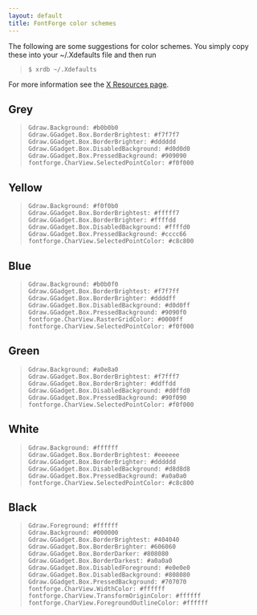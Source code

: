 ```yaml
---
layout: default
title: FontForge color schemes
---
```



The following are some suggestions for color schemes. You simply copy
these into your \~/.Xdefaults file and then run

>     $ xrdb ~/.Xdefaults

For more information see the [X Resources page](xres.html).

Grey
----

>     Gdraw.Background: #b0b0b0
>     Gdraw.GGadget.Box.BorderBrightest: #f7f7f7
>     Gdraw.GGadget.Box.BorderBrighter: #dddddd
>     Gdraw.GGadget.Box.DisabledBackground: #d0d0d0
>     Gdraw.GGadget.Box.PressedBackground: #909090
>     fontforge.CharView.SelectedPointColor: #f0f000

Yellow
------

>     Gdraw.Background: #f0f0b0
>     Gdraw.GGadget.Box.BorderBrightest: #fffff7
>     Gdraw.GGadget.Box.BorderBrighter: #ffffdd
>     Gdraw.GGadget.Box.DisabledBackground: #ffffd0
>     Gdraw.GGadget.Box.PressedBackground: #cccc66
>     fontforge.CharView.SelectedPointColor: #c8c800

Blue
----

>     Gdraw.Background: #b0b0f0
>     Gdraw.GGadget.Box.BorderBrightest: #f7f7ff
>     Gdraw.GGadget.Box.BorderBrighter: #ddddff
>     Gdraw.GGadget.Box.DisabledBackground: #d0d0ff
>     Gdraw.GGadget.Box.PressedBackground: #9090f0
>     fontforge.CharView.RasterGridColor: #0000ff
>     fontforge.CharView.SelectedPointColor: #f0f000

Green
-----

>     Gdraw.Background: #a0e8a0
>     Gdraw.GGadget.Box.BorderBrightest: #f7fff7
>     Gdraw.GGadget.Box.BorderBrighter: #ddffdd
>     Gdraw.GGadget.Box.DisabledBackground: #d0ffd0
>     Gdraw.GGadget.Box.PressedBackground: #90f090
>     fontforge.CharView.SelectedPointColor: #f0f000

White
-----

>     Gdraw.Background: #ffffff
>     Gdraw.GGadget.Box.BorderBrightest: #eeeeee
>     Gdraw.GGadget.Box.BorderBrighter: #dddddd
>     Gdraw.GGadget.Box.DisabledBackground: #d8d8d8
>     Gdraw.GGadget.Box.PressedBackground: #a0a0a0
>     fontforge.CharView.SelectedPointColor: #c8c800

Black
-----

>     Gdraw.Foreground: #ffffff
>     Gdraw.Background: #000000
>     Gdraw.GGadget.Box.BorderBrightest: #404040
>     Gdraw.GGadget.Box.BorderBrighter: #606060
>     Gdraw.GGadget.Box.BorderDarker: #808080
>     Gdraw.GGadget.Box.BorderDarkest: #a0a0a0
>     Gdraw.GGadget.Box.DisabledForeground: #e0e0e0
>     Gdraw.GGadget.Box.DisabledBackground: #808080
>     Gdraw.GGadget.Box.PressedBackground: #707070
>     fontforge.CharView.WidthColor: #ffffff
>     fontforge.CharView.TransformOriginColor: #ffffff
>     fontforge.CharView.ForegroundOutlineColor: #ffffff

